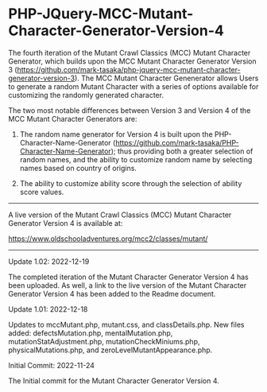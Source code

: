 # PHP-JQuery-MCC-Mutant-Character-Generator-Version-4
The fourth iteration of the Mutant Crawl Classics (MCC) Mutant Character Generator, which builds upon the MCC Mutant Character Generator Version 3 (https://github.com/mark-tasaka/php-jquery-mcc-mutant-character-generator-version-3). The MCC Mutant Character Genenerator allows Users to generate a random Mutant Character with a series of options available for customizing the randomly generated character.

The two most notable differences between Version 3 and Version 4 of the MCC Mutant Character Generators are:

1.	The random name generator for Version 4 is built upon the PHP-Character-Name-Generator (https://github.com/mark-tasaka/PHP-Character-Name-Generator); thus providing both a greater selection of random names, and the ability to customize random name by selecting names based on country of origins.

2.	The ability to customize ability score through the selection of ability score values.

--------

A live version of the Mutant Crawl Classics (MCC) Mutant Character Generator Version 4 is available at:

https://www.oldschooladventures.org/mcc2/classes/mutant/

---------

Update 1.02: 2022-12-19

The completed iteration of the Mutant Character Generator Version 4 has been uploaded. As well, a link to the live version of the Mutant Character Generator Version 4 has been added to the Readme document.



Update 1.01: 2022-12-18

Updates to mccMutant.php, mutant.css, and classDetails.php.  New files added: defectsMutation.php, mentalMutation.php, mutationStatAdjustment.php, mutationCheckMiniums.php, physicalMutations.php, and zeroLevelMutantAppearance.php. 


Initial Commit: 2022-11-24

The Initial commit for the Mutant Character Generator Version 4.
